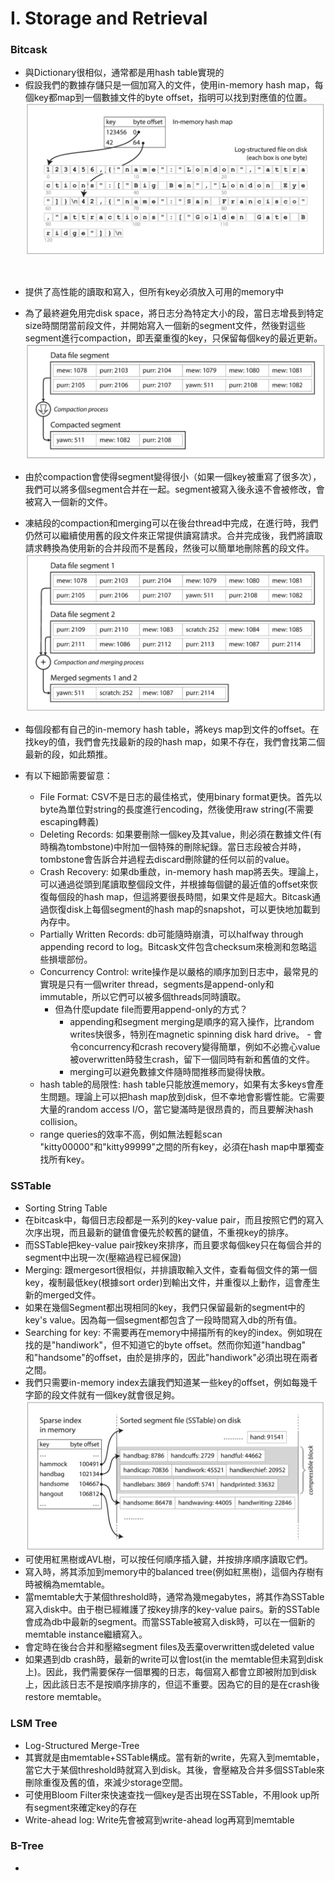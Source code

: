 # I. Storage and Retrieval
### Bitcask
- 與Dictionary很相似，通常都是用hash table實現的
- 假設我們的數據存儲只是一個加寫入的文件，使用in-memory hash map，每個key都map到一個數據文件的byte offset，指明可以找到對應值的位置。
![bitcask insertion](assets/data-intensive/bitcask.png)
<p>&nbsp;</p>

- 提供了高性能的讀取和寫入，但所有key必須放入可用的memory中
- 為了最終避免用完disk space，將日志分為特定大小的段，當日志增長到特定size時關閉當前段文件，并開始寫入一個新的segment文件，然後對這些segment進行compaction，即丟棄重復的key，只保留每個key的最近更新。
![bitcask insertion](assets/data-intensive/bitcask-compaction.png)

- 由於compaction會使得segment變得很小（如果一個key被重寫了很多次），我們可以將多個segment合并在一起。segment被寫入後永遠不會被修改，會被寫入一個新的文件。
- 凍結段的compaction和merging可以在後台thread中完成，在進行時，我們仍然可以繼續使用舊的段文件來正常提供讀寫請求。合并完成後，我們將讀取請求轉換為使用新的合并段而不是舊段，然後可以簡單地刪除舊的段文件。
![bitcask insertion](assets/data-intensive/bitcask-merging.png)

- 每個段都有自己的in-memory hash table，將keys map到文件的offset。在找key的值，我們會先找最新的段的hash map，如果不存在，我們會找第二個最新的段，如此類推。

- 有以下細節需要留意：
  - File Format: CSV不是日志的最佳格式，使用binary format更快。首先以byte為單位對string的長度進行encoding，然後使用raw string(不需要escaping轉義)
  - Deleting Records: 如果要刪除一個key及其value，則必須在數據文件(有時稱為tombstone)中附加一個特殊的刪除紀錄。當日志段被合并時，tombstone會告訴合并過程去discard刪除鍵的任何以前的value。
  - Crash Recovery: 如果db重啟，in-memory hash map將丟失。理論上，可以通過從頭到尾讀取整個段文件，并根據每個鍵的最近值的offset來恢復每個段的hash map，但這將要很長時間，如果文件是超大。Bitcask通過恢復disk上每個segment的hash map的snapshot，可以更快地加載到內存中。
  - Partially Written Records: db可能隨時崩潰，可以halfway through appending record to log。Bitcask文件包含checksum來檢測和忽略這些損壞部份。
  - Concurrency Control: write操作是以嚴格的順序加到日志中，最常見的實現是只有一個writer thread，segments是append-only和immutable，所以它們可以被多個threads同時讀取。
    - 但為什麼update file而要用append-only的方式？ 
      - appending和segment merging是順序的寫入操作，比random writes快很多，特別在magnetic spinning disk hard drive。
			- 會令concurrency和crash recovery變得簡單，例如不必擔心value被overwritten時發生crash，留下一個同時有新和舊值的文件。
      - merging可以避免數據文件隨時間推移而變得快散。
  - hash table的局限性: hash table只能放進memory，如果有太多keys會產生問題。理論上可以把hash map放到disk，但不幸地會影響性能。它需要大量的random access I/O，當它變滿時是很昂貴的，而且要解決hash collision。
  - range queries的效率不高，例如無法輕鬆scan "kitty00000"和"kitty99999"之間的所有key，必須在hash map中單獨查找所有key。

### SSTable
- Sorting String Table
- 在bitcask中，每個日志段都是一系列的key-value pair，而且按照它們的寫入次序出現，而且最新的鍵值會優先於較舊的鍵值，不重視key的排序。
- 而SSTable把key-value pair按key來排序，而且要求每個key只在每個合并的segment中出現一次(壓縮過程已經保證)
- Merging: 跟mergesort很相似，并排讀取輸入文件，查看每個文件的第一個key，複制最低key(根據sort order)到輸出文件，并重復以上動作，這會產生新的merged文件。
- 如果在幾個Segment都出現相同的key，我們只保留最新的segment中的key's value。因為每一個segment都包含了一段時間寫入db的所有值。
- Searching for key: 不需要再在memory中掃描所有的key的index。例如現在找的是"handiwork"，但不知道它的byte offset。然而你知道"handbag" 和"handsome"的offset，由於是排序的，因此"handiwork"必須出現在兩者之間。
- 我們只需要in-memory index去讓我們知道某一些key的offset，例如每幾千字節的段文件就有一個key就會很足夠。
  ![bitcask insertion](assets/data-intensive/sstable.png)
- 可使用紅黑樹或AVL樹，可以按任何順序插入鍵，并按排序順序讀取它們。
- 寫入時，將其添加到memory中的balanced tree(例如紅黑樹)，這個內存樹有時被稱為memtable。
- 當memtable大于某個threshold時，通常為幾megabytes，將其作為SSTable寫入disk中。由于樹已經維護了按key排序的key-value pairs。新的SSTable會成為db中最新的segment。而當SSTable被寫入disk時，可以在一個新的memtable instance繼續寫入。
- 會定時在後台合并和壓縮segment files及丟棄overwritten或deleted value
- 如果遇到db crash時，最新的write可以會lost(in the memtable但未寫到disk上)。因此，我們需要保存一個單獨的日志，每個寫入都會立即被附加到disk上，因此該日志不是按順序排序的，但這不重要。因為它的目的是在crash後restore memtable。

### LSM Tree
- Log-Structured Merge-Tree
- 其實就是由memtable+SSTable構成。當有新的write，先寫入到memtable，當它大于某個threshold時就寫入到disk。其後，會壓縮及合并多個SSTable來刪除重復及舊的值，來減少storage空間。
- 可使用Bloom Filter來快速查找一個key是否出現在SSTable，不用look up所有segment來確定key的存在
- Write-ahead log: Write先會被寫到write-ahead log再寫到memtable

### B-Tree
- 









